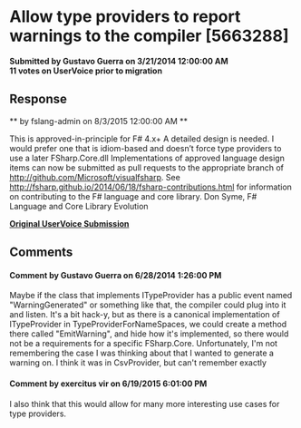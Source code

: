 # Allow type providers to report warnings to the compiler [5663288] #

**Submitted by Gustavo Guerra on 3/21/2014 12:00:00 AM**  
**11 votes on UserVoice prior to migration**  





## Response ##
** by fslang-admin on 8/3/2015 12:00:00 AM **

This is approved-in-principle for F# 4.x+
A detailed design is needed. I would prefer one that is idiom-based and doesn’t force type providers to use a later FSharp.Core.dll
Implementations of approved language design items can now be submitted as pull requests to the appropriate branch of http://github.com/Microsoft/visualfsharp. See http://fsharp.github.io/2014/06/18/fsharp-contributions.html for information on contributing to the F# language and core library.
Don Syme, F# Language and Core Library Evolution


**[Original UserVoice Submission](https://fslang.uservoice.com/forums/245727-f-language/suggestions/5663288)**


## Comments ##


#### Comment by Gustavo Guerra on 6/28/2014 1:26:00 PM ####
Maybe if the class that implements ITypeProvider has a public event named "WarningGenerated" or something like that, the compiler could plug into it and listen. It's a bit hack-y, but as there is a canonical implementation of ITypeProvider in TypeProviderForNameSpaces, we could create a method there called "EmitWarning", and hide how it's implemented, so there would not be a requirements for a specific FSharp.Core.
Unfortunately, I'm not remembering the case I was thinking about that I wanted to generate a warning on. I think it was in CsvProvider, but can't remember exactly


#### Comment by exercitus vir on 6/19/2015 6:01:00 PM ####
I also think that this would allow for many more interesting use cases for type providers.

